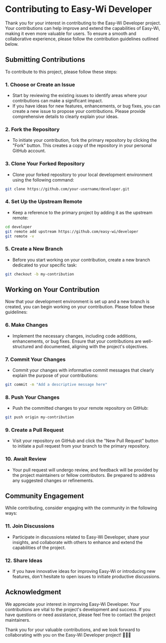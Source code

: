# Contributing to Easy-Wi Developer

Thank you for your interest in contributing to the Easy-Wi Developer project. Your contributions can help improve and extend the capabilities of Easy-Wi, making it even more valuable for users. To ensure a smooth and collaborative experience, please follow the contribution guidelines outlined below.

## **Submitting Contributions**

To contribute to this project, please follow these steps:

### **1. Choose or Create an Issue**

- Start by reviewing the existing issues to identify areas where your contributions can make a significant impact.
- If you have ideas for new features, enhancements, or bug fixes, you can create a new issue to propose your contributions. Please provide comprehensive details to clearly explain your ideas.

### **2. Fork the Repository**

- To initiate your contribution, fork the primary repository by clicking the "Fork" button. This creates a copy of the repository in your personal GitHub account.

### **3. Clone Your Forked Repository**

- Clone your forked repository to your local development environment using the following command:

```bash
git clone https://github.com/your-username/developer.git
```

### **4. Set Up the Upstream Remote**

- Keep a reference to the primary project by adding it as the upstream remote:

```bash
cd developer
git remote add upstream https://github.com/easy-wi/developer
git remote -v
```

### **5. Create a New Branch**

- Before you start working on your contribution, create a new branch dedicated to your specific task:

```bash
git checkout -b my-contribution
```

## **Working on Your Contribution**

Now that your development environment is set up and a new branch is created, you can begin working on your contribution. Please follow these guidelines:

### **6. Make Changes**

- Implement the necessary changes, including code additions, enhancements, or bug fixes. Ensure that your contributions are well-structured and documented, aligning with the project's objectives.

### **7. Commit Your Changes**

- Commit your changes with informative commit messages that clearly explain the purpose of your contributions:

```bash
git commit -m "Add a descriptive message here"
```

### **8. Push Your Changes**

- Push the committed changes to your remote repository on GitHub:

```bash
git push origin my-contribution
```

### **9. Create a Pull Request**

- Visit your repository on GitHub and click the "New Pull Request" button to initiate a pull request from your branch to the primary repository.

### **10. Await Review**

- Your pull request will undergo review, and feedback will be provided by the project maintainers or fellow contributors. Be prepared to address any suggested changes or refinements.

## **Community Engagement**

While contributing, consider engaging with the community in the following ways:

### **11. Join Discussions**

- Participate in discussions related to Easy-Wi Developer, share your insights, and collaborate with others to enhance and extend the capabilities of the project.

### **12. Share Ideas**

- If you have innovative ideas for improving Easy-Wi or introducing new features, don't hesitate to open issues to initiate productive discussions.

## **Acknowledgment**

We appreciate your interest in improving Easy-Wi Developer. Your contributions are vital to the project's development and success. If you have questions or need assistance, please feel free to contact the project maintainers.

Thank you for your valuable contributions, and we look forward to collaborating with you on the Easy-Wi Developer project! 🚀🔧🙌
